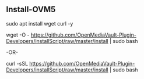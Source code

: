 
## Install-OVM5

sudo apt install wget curl -y

wget -O - https://github.com/OpenMediaVault-Plugin-Developers/installScript/raw/master/install | sudo bash

-OR-

curl -sSL https://github.com/OpenMediaVault-Plugin-Developers/installScript/raw/master/install | sudo bash
